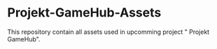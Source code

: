 # Projekt-GameHub-Assets
This repository contain all assets used in upcomming project " Projekt GameHub".
